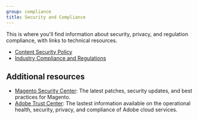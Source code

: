 ```yaml
---
group: compliance
title: Security and Compliance
---
```


This is where you'll find information about security, privacy, and regulation compliance, with links to technical resources.

-  [Content Security Policy][]
-  [Industry Compliance and Regulations][]

## Additional resources

-  [Magento Security Center][]: The latest patches, security updates, and best practices for Magento.
-  [Adobe Trust Center][]: The lastest information available on the operational health, security, privacy, and compliance of Adobe cloud services.

[Content Security Policy]: {{page.baseurl}}/security/content-security-policy.html
[Industry Compliance and Regulations]: {{page.baseurl}}/compliance/industry-compliance.html
[Magento Security Center]: https://magento.com/security
[Adobe Trust Center]: https://www.adobe.com/trust.html